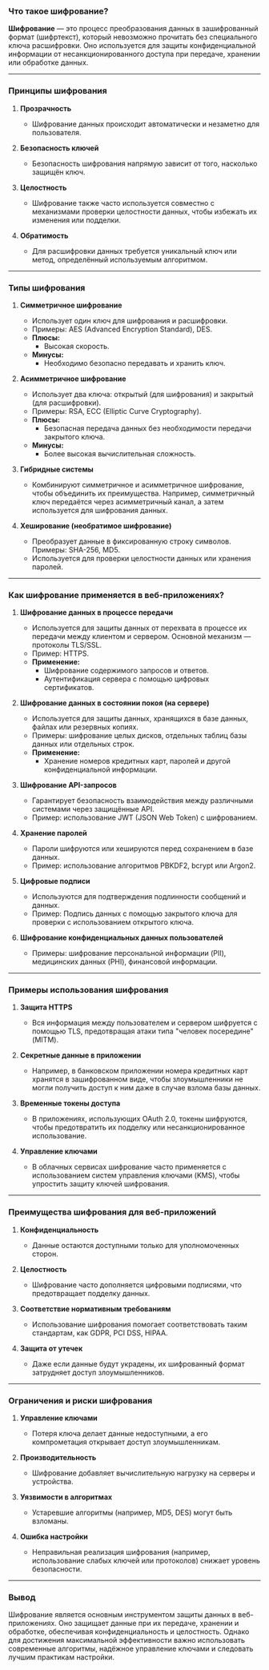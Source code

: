 ### Что такое шифрование?

**Шифрование** — это процесс преобразования данных в зашифрованный формат (шифртекст), который невозможно прочитать без специального ключа расшифровки. Оно используется для защиты конфиденциальной информации от несанкционированного доступа при передаче, хранении или обработке данных.

---

### Принципы шифрования

1. **Прозрачность**
   - Шифрование данных происходит автоматически и незаметно для пользователя.
   
2. **Безопасность ключей**
   - Безопасность шифрования напрямую зависит от того, насколько защищён ключ.

3. **Целостность**
   - Шифрование также часто используется совместно с механизмами проверки целостности данных, чтобы избежать их изменения или подделки.

4. **Обратимость**
   - Для расшифровки данных требуется уникальный ключ или метод, определённый используемым алгоритмом.

---

### Типы шифрования

1. **Симметричное шифрование**
   - Использует один ключ для шифрования и расшифровки.
   - Примеры: AES (Advanced Encryption Standard), DES.
   - **Плюсы:**
     - Высокая скорость.
   - **Минусы:**
     - Необходимо безопасно передавать и хранить ключ.

2. **Асимметричное шифрование**
   - Использует два ключа: открытый (для шифрования) и закрытый (для расшифровки).
   - Примеры: RSA, ECC (Elliptic Curve Cryptography).
   - **Плюсы:**
     - Безопасная передача данных без необходимости передачи закрытого ключа.
   - **Минусы:**
     - Более высокая вычислительная сложность.

3. **Гибридные системы**
   - Комбинируют симметричное и асимметричное шифрование, чтобы объединить их преимущества. Например, симметричный ключ передаётся через асимметричный канал, а затем используется для шифрования данных.

4. **Хеширование (необратимое шифрование)**
   - Преобразует данные в фиксированную строку символов. Примеры: SHA-256, MD5.
   - Используется для проверки целостности данных или хранения паролей.

---

### Как шифрование применяется в веб-приложениях?

1. **Шифрование данных в процессе передачи**
   - Используется для защиты данных от перехвата в процессе их передачи между клиентом и сервером. Основной механизм — протоколы TLS/SSL.
   - Пример: HTTPS.
   - **Применение:**
     - Шифрование содержимого запросов и ответов.
     - Аутентификация сервера с помощью цифровых сертификатов.

2. **Шифрование данных в состоянии покоя (на сервере)**
   - Используется для защиты данных, хранящихся в базе данных, файлах или резервных копиях.
   - Примеры: шифрование целых дисков, отдельных таблиц базы данных или отдельных строк.
   - **Применение:**
     - Хранение номеров кредитных карт, паролей и другой конфиденциальной информации.

3. **Шифрование API-запросов**
   - Гарантирует безопасность взаимодействия между различными системами через защищённые API.
   - Пример: использование JWT (JSON Web Token) с шифрованием.

4. **Хранение паролей**
   - Пароли шифруются или хешируются перед сохранением в базе данных.
   - Пример: использование алгоритмов PBKDF2, bcrypt или Argon2.

5. **Цифровые подписи**
   - Используются для подтверждения подлинности сообщений и данных.
   - Пример: Подпись данных с помощью закрытого ключа для проверки с использованием открытого ключа.

6. **Шифрование конфиденциальных данных пользователей**
   - Примеры: шифрование персональной информации (PII), медицинских данных (PHI), финансовой информации.

---

### Примеры использования шифрования

1. **Защита HTTPS**
   - Вся информация между пользователем и сервером шифруется с помощью TLS, предотвращая атаки типа "человек посередине" (MITM).

2. **Секретные данные в приложении**
   - Например, в банковском приложении номера кредитных карт хранятся в зашифрованном виде, чтобы злоумышленники не могли получить доступ к ним даже в случае взлома базы данных.

3. **Временные токены доступа**
   - В приложениях, использующих OAuth 2.0, токены шифруются, чтобы предотвратить их подделку или несанкционированное использование.

4. **Управление ключами**
   - В облачных сервисах шифрование часто применяется с использованием систем управления ключами (KMS), чтобы упростить защиту ключей шифрования.

---

### Преимущества шифрования для веб-приложений

1. **Конфиденциальность**
   - Данные остаются доступными только для уполномоченных сторон.

2. **Целостность**
   - Шифрование часто дополняется цифровыми подписями, что предотвращает подделку данных.

3. **Соответствие нормативным требованиям**
   - Использование шифрования помогает соответствовать таким стандартам, как GDPR, PCI DSS, HIPAA.

4. **Защита от утечек**
   - Даже если данные будут украдены, их шифрованный формат затрудняет доступ злоумышленников.

---

### Ограничения и риски шифрования

1. **Управление ключами**
   - Потеря ключа делает данные недоступными, а его компрометация открывает доступ злоумышленникам.

2. **Производительность**
   - Шифрование добавляет вычислительную нагрузку на серверы и устройства.

3. **Уязвимости в алгоритмах**
   - Устаревшие алгоритмы (например, MD5, DES) могут быть взломаны.

4. **Ошибка настройки**
   - Неправильная реализация шифрования (например, использование слабых ключей или протоколов) снижает уровень безопасности.

---

### Вывод

Шифрование является основным инструментом защиты данных в веб-приложениях. Оно защищает данные при их передаче, хранении и обработке, обеспечивая конфиденциальность и целостность. Однако для достижения максимальной эффективности важно использовать современные алгоритмы, надёжное управление ключами и следовать лучшим практикам настройки.